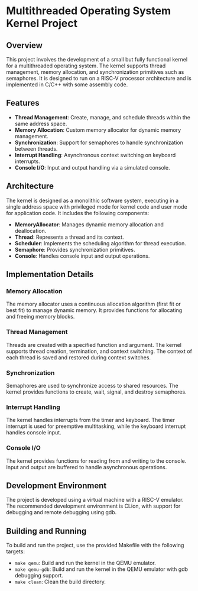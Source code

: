 # Multithreaded Operating System Kernel Project

## Overview

This project involves the development of a small but fully functional kernel for a multithreaded operating system. The kernel supports thread management, memory allocation, and synchronization primitives such as semaphores. It is designed to run on a RISC-V processor architecture and is implemented in C/C++ with some assembly code.

## Features

- **Thread Management**: Create, manage, and schedule threads within the same address space.
- **Memory Allocation**: Custom memory allocator for dynamic memory management.
- **Synchronization**: Support for semaphores to handle synchronization between threads.
- **Interrupt Handling**: Asynchronous context switching on keyboard interrupts.
- **Console I/O**: Input and output handling via a simulated console.

## Architecture

The kernel is designed as a monolithic software system, executing in a single address space with privileged mode for kernel code and user mode for application code. It includes the following components:

- **MemoryAllocator**: Manages dynamic memory allocation and deallocation.
- **Thread**: Represents a thread and its context.
- **Scheduler**: Implements the scheduling algorithm for thread execution.
- **Semaphore**: Provides synchronization primitives.
- **Console**: Handles console input and output operations.

## Implementation Details

### Memory Allocation

The memory allocator uses a continuous allocation algorithm (first fit or best fit) to manage dynamic memory. It provides functions for allocating and freeing memory blocks.

### Thread Management

Threads are created with a specified function and argument. The kernel supports thread creation, termination, and context switching. The context of each thread is saved and restored during context switches.

### Synchronization

Semaphores are used to synchronize access to shared resources. The kernel provides functions to create, wait, signal, and destroy semaphores.

### Interrupt Handling

The kernel handles interrupts from the timer and keyboard. The timer interrupt is used for preemptive multitasking, while the keyboard interrupt handles console input.

### Console I/O

The kernel provides functions for reading from and writing to the console. Input and output are buffered to handle asynchronous operations.

## Development Environment

The project is developed using a virtual machine with a RISC-V emulator. The recommended development environment is CLion, with support for debugging and remote debugging using gdb.

## Building and Running

To build and run the project, use the provided Makefile with the following targets:

- `make qemu`: Build and run the kernel in the QEMU emulator.
- `make qemu-gdb`: Build and run the kernel in the QEMU emulator with gdb debugging support.
- `make clean`: Clean the build directory.
